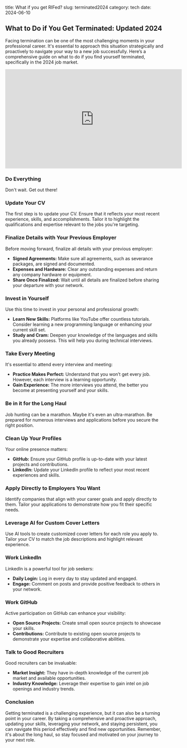 title: What if you get RIFed?
slug: terminated2024
category: tech
date: 2024-06-10

## What to Do if You Get Terminated: Updated 2024 

Facing termination can be one of the most challenging moments in your professional career. It's essential to approach this situation strategically and proactively to navigate your way to a new job successfully. Here’s a comprehensive guide on what to do if you find yourself terminated, specifically in the 2024 job market.

<iframe width="560" height="315" src="https://www.youtube.com/embed/ysfAFObjtJs?si=hscs1AKJr8mjWr3Y" title="YouTube video player" frameborder="0" allow="accelerometer; autoplay; clipboard-write; encrypted-media; gyroscope; picture-in-picture; web-share" referrerpolicy="strict-origin-when-cross-origin" allowfullscreen></iframe>

### Do Everything

Don't wait.  Get out there!

### Update Your CV

The first step is to update your CV. Ensure that it reflects your most recent experience, skills, and accomplishments. Tailor it to highlight the qualifications and expertise relevant to the jobs you're targeting.

### Finalize Details with Your Previous Employer

Before moving forward, finalize all details with your previous employer:
- **Signed Agreements:** Make sure all agreements, such as severance packages, are signed and documented.
- **Expenses and Hardware:** Clear any outstanding expenses and return any company hardware or equipment.
- **Share Once Finalized:** Wait until all details are finalized before sharing your departure with your network.

### Invest in Yourself

Use this time to invest in your personal and professional growth:
- **Learn New Skills:** Platforms like YouTube offer countless tutorials. Consider learning a new programming language or enhancing your current skill set.
- **Study and Cram:** Deepen your knowledge of the languages and skills you already possess. This will help you during technical interviews.

### Take Every Meeting

It's essential to attend every interview and meeting:
- **Practice Makes Perfect:** Understand that you won’t get every job. However, each interview is a learning opportunity.
- **Gain Experience:** The more interviews you attend, the better you become at presenting yourself and your skills.

### Be in it for the Long Haul

Job hunting can be a marathon. Maybe it's even an ultra-marathon.  Be prepared for numerous interviews and applications before you secure the right position.

### Clean Up Your Profiles

Your online presence matters:
- **GitHub:** Ensure your GitHub profile is up-to-date with your latest projects and contributions.
- **LinkedIn:** Update your LinkedIn profile to reflect your most recent experiences and skills.

### Apply Directly to Employers You Want

Identify companies that align with your career goals and apply directly to them. Tailor your applications to demonstrate how you fit their specific needs.

### Leverage AI for Custom Cover Letters

Use AI tools to create customized cover letters for each role you apply to. Tailor your CV to match the job descriptions and highlight relevant experience.

### Work LinkedIn

LinkedIn is a powerful tool for job seekers:
- **Daily Login:** Log in every day to stay updated and engaged.
- **Engage:** Comment on posts and provide positive feedback to others in your network.

### Work GitHub

Active participation on GitHub can enhance your visibility:
- **Open Source Projects:** Create small open source projects to showcase your skills.
- **Contributions:** Contribute to existing open source projects to demonstrate your expertise and collaborative abilities.

### Talk to Good Recruiters

Good recruiters can be invaluable:
- **Market Insight:** They have in-depth knowledge of the current job market and available opportunities.
- **Industry Knowledge:** Leverage their expertise to gain intel on job openings and industry trends.

### Conclusion

Getting terminated is a challenging experience, but it can also be a turning point in your career. By taking a comprehensive and proactive approach, updating your skills, leveraging your network, and staying persistent, you can navigate this period effectively and find new opportunities. Remember, it's about the long haul, so stay focused and motivated on your journey to your next role.
